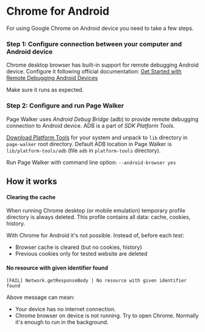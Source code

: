 # Chrome for Android

For using Google Chrome on Android device you need to take a few steps.

### Step 1: Configure connection between your computer and Android device

Chrome desktop browser has built-in support for remote debugging Android device. Configure it following official documentation: [Get Started with Remote Debugging Android Devices](https://developers.google.com/web/tools/chrome-devtools/remote-debugging/)

Make sure it runs as expected.

### Step 2: Configure and run Page Walker

Page Walker uses *Android Debug Bridge* (adb) to provide remote debugging connection to Android device. ADB is a part of *SDK Platform Tools*.

[Download Platform Tools](https://developer.android.com/studio/releases/platform-tools.html) for your system and unpack to `lib` directory in `page-walker` root directory. Default ADB location in Page Walker is `lib/platform-tools/adb` (file `adb` in `platform-tools` directory).

Run Page Walker with command line option: `--android-browser yes`

## How it works

#### Clearing the cache

When running Chrome desktop (or mobile emulation) temporary profile directory is always deleted. This profile contains all data: cache, cookies, history.

With Chrome for Android it's not possible. Instead of, before each test:
* Browser cache is cleared (but no cookies, history)
* Previous cookies only for tested website are deleted

#### No resource with given identifier found

```
[FAIL] Network.getResponseBody | No resource with given identifier found
```

Above message can mean:
* Your device has no internet connection.
* Chrome browser on device is not running. Try to open Chrome. Normally it's enough to run in the background.
